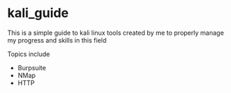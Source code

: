 # kali_guide


This is a simple guide to kali linux tools created by me to properly manage my progress and skills in this field

Topics include  

- Burpsuite 
- NMap
- HTTP
